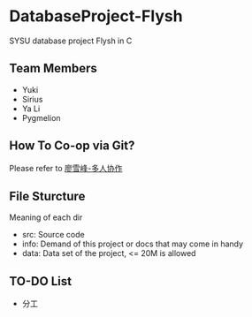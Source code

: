 # DatabaseProject-Flysh

SYSU database project Flysh in C

## Team Members

- Yuki
- Sirius
- Ya Li
- Pygmelion

## How To Co-op via Git?

Please refer to [廖雪峰-多人协作](https://www.liaoxuefeng.com/wiki/0013739516305929606dd18361248578c67b8067c8c017b000/0013760174128707b935b0be6fc4fc6ace66c4f15618f8d000)

## File Sturcture

Meaning of each dir
 
- src:   Source code
- info:  Demand of this project or docs that may come in handy
- data:  Data set of the project, <= 20M is allowed

## TO-DO List

- 分工
